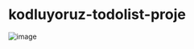 # kodluyoruz-todolist-proje

![image](https://user-images.githubusercontent.com/60480896/152222149-139ce537-18a5-48f2-a1d4-586a2e47d8cd.png)
